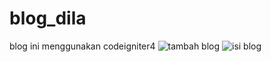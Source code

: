 # blog_dila
blog ini menggunakan codeigniter4
![tambah blog](https://user-images.githubusercontent.com/97661073/162885322-f17bc1af-8351-469c-b8aa-ce76284d1d8e.png)
![isi blog](https://user-images.githubusercontent.com/97661073/162885332-bfaf6e2c-9c77-407c-8f69-27bf0a221bb9.png)
